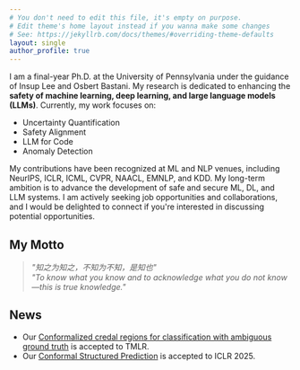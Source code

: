 ```yaml
---
# You don't need to edit this file, it's empty on purpose.
# Edit theme's home layout instead if you wanna make some changes
# See: https://jekyllrb.com/docs/themes/#overriding-theme-defaults
layout: single
author_profile: true
---
```


I am a final-year Ph.D. at the University of Pennsylvania under the guidance of Insup Lee and Osbert Bastani. My research is dedicated to enhancing the **safety of machine learning, deep learning, and large language models (LLMs)**. Currently, my work focuses on:
- Uncertainty Quantification
- Safety Alignment
- LLM for Code
- Anomaly Detection

My contributions have been recognized at ML and NLP venues, including NeurIPS, ICLR, ICML, CVPR, NAACL, EMNLP, and KDD. My long-term ambition is to advance the development of safe and secure ML, DL, and LLM systems. I am actively seeking job opportunities and collaborations, and I would be delighted to connect if you're interested in discussing potential opportunities.

## My Motto

> *"知之为知之，不知为不知，是知也"*  
> *"To know what you know and to acknowledge what you do not know—this is true knowledge."*

## News
- Our [Conformalized credal regions for classification with ambiguous ground truth](https://arxiv.org/pdf/2411.04852?) is accepted to TMLR.
- Our [Conformal Structured Prediction](https://arxiv.org/abs/2410.06296) is accepted to ICLR 2025.
